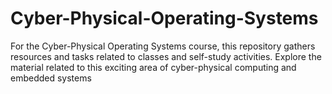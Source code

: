# Cyber-Physical-Operating-Systems
For the Cyber-Physical Operating Systems course, this repository gathers resources and tasks related to classes and self-study activities. Explore the material related to this exciting area of cyber-physical computing and embedded systems
